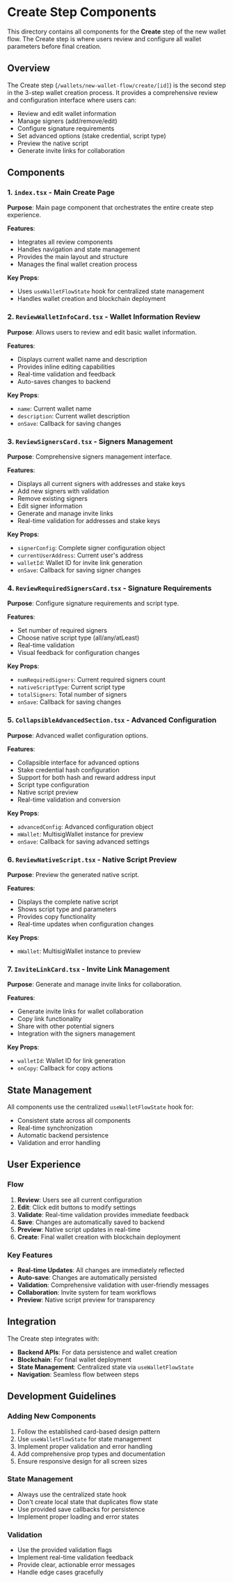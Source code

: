 # Create Step Components

This directory contains all components for the **Create** step of the new wallet flow. The Create step is where users review and configure all wallet parameters before final creation.

## Overview

The Create step (`/wallets/new-wallet-flow/create/[id]`) is the second step in the 3-step wallet creation process. It provides a comprehensive review and configuration interface where users can:

- Review and edit wallet information
- Manage signers (add/remove/edit)
- Configure signature requirements
- Set advanced options (stake credential, script type)
- Preview the native script
- Generate invite links for collaboration

## Components

### 1. `index.tsx` - Main Create Page
**Purpose**: Main page component that orchestrates the entire create step experience.

**Features**:
- Integrates all review components
- Handles navigation and state management
- Provides the main layout and structure
- Manages the final wallet creation process

**Key Props**:
- Uses `useWalletFlowState` hook for centralized state management
- Handles wallet creation and blockchain deployment

### 2. `ReviewWalletInfoCard.tsx` - Wallet Information Review
**Purpose**: Allows users to review and edit basic wallet information.

**Features**:
- Displays current wallet name and description
- Provides inline editing capabilities
- Real-time validation and feedback
- Auto-saves changes to backend

**Key Props**:
- `name`: Current wallet name
- `description`: Current wallet description
- `onSave`: Callback for saving changes

### 3. `ReviewSignersCard.tsx` - Signers Management
**Purpose**: Comprehensive signers management interface.

**Features**:
- Displays all current signers with addresses and stake keys
- Add new signers with validation
- Remove existing signers
- Edit signer information
- Generate and manage invite links
- Real-time validation for addresses and stake keys

**Key Props**:
- `signerConfig`: Complete signer configuration object
- `currentUserAddress`: Current user's address
- `walletId`: Wallet ID for invite link generation
- `onSave`: Callback for saving signer changes

### 4. `ReviewRequiredSignersCard.tsx` - Signature Requirements
**Purpose**: Configure signature requirements and script type.

**Features**:
- Set number of required signers
- Choose native script type (all/any/atLeast)
- Real-time validation
- Visual feedback for configuration changes

**Key Props**:
- `numRequiredSigners`: Current required signers count
- `nativeScriptType`: Current script type
- `totalSigners`: Total number of signers
- `onSave`: Callback for saving changes

### 5. `CollapsibleAdvancedSection.tsx` - Advanced Configuration
**Purpose**: Advanced wallet configuration options.

**Features**:
- Collapsible interface for advanced options
- Stake credential hash configuration
- Support for both hash and reward address input
- Script type configuration
- Native script preview
- Real-time validation and conversion

**Key Props**:
- `advancedConfig`: Advanced configuration object
- `mWallet`: MultisigWallet instance for preview
- `onSave`: Callback for saving advanced settings

### 6. `ReviewNativeScript.tsx` - Native Script Preview
**Purpose**: Preview the generated native script.

**Features**:
- Displays the complete native script
- Shows script type and parameters
- Provides copy functionality
- Real-time updates when configuration changes

**Key Props**:
- `mWallet`: MultisigWallet instance to preview

### 7. `InviteLinkCard.tsx` - Invite Link Management
**Purpose**: Generate and manage invite links for collaboration.

**Features**:
- Generate invite links for wallet collaboration
- Copy link functionality
- Share with other potential signers
- Integration with the signers management

**Key Props**:
- `walletId`: Wallet ID for link generation
- `onCopy`: Callback for copy actions

## State Management

All components use the centralized `useWalletFlowState` hook for:
- Consistent state across all components
- Real-time synchronization
- Automatic backend persistence
- Validation and error handling

## User Experience

### Flow
1. **Review**: Users see all current configuration
2. **Edit**: Click edit buttons to modify settings
3. **Validate**: Real-time validation provides immediate feedback
4. **Save**: Changes are automatically saved to backend
5. **Preview**: Native script updates in real-time
6. **Create**: Final wallet creation with blockchain deployment

### Key Features
- **Real-time Updates**: All changes are immediately reflected
- **Auto-save**: Changes are automatically persisted
- **Validation**: Comprehensive validation with user-friendly messages
- **Collaboration**: Invite system for team workflows
- **Preview**: Native script preview for transparency

## Integration

The Create step integrates with:
- **Backend APIs**: For data persistence and wallet creation
- **Blockchain**: For final wallet deployment
- **State Management**: Centralized state via `useWalletFlowState`
- **Navigation**: Seamless flow between steps

## Development Guidelines

### Adding New Components
1. Follow the established card-based design pattern
2. Use `useWalletFlowState` for state management
3. Implement proper validation and error handling
4. Add comprehensive prop types and documentation
5. Ensure responsive design for all screen sizes

### State Management
- Always use the centralized state hook
- Don't create local state that duplicates flow state
- Use provided save callbacks for persistence
- Implement proper loading and error states

### Validation
- Use the provided validation flags
- Implement real-time validation feedback
- Provide clear, actionable error messages
- Handle edge cases gracefully
